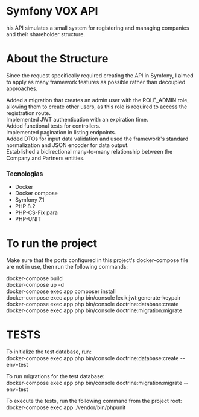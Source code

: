 # Symfony VOX API 

his API simulates a small system for registering and managing companies and their shareholder structure.

# About the Structure
Since the request specifically required creating the API in Symfony, I aimed to apply as many framework features as possible rather than decoupled approaches.

Added a migration that creates an admin user with the ROLE_ADMIN role, allowing them to create other users, as this role is required to access the registration route. <br>
Implemented JWT authentication with an expiration time. <br>
Added functional tests for controllers. <br>
Implemented pagination in listing endpoints. <br>
Added DTOs for input data validation and used the framework's standard normalization and JSON encoder for data output. <br>
Established a bidirectional many-to-many relationship between the Company and Partners entities. <br>

### Tecnologias


- Docker
- Docker compose
- Symfony 7.1
- PHP 8.2
- PHP-CS-Fix para
- PHP-UNIT

# To run the project
Make sure that the ports configured in this project's docker-compose file are not in use, then run the following commands:

docker-compose build <br>
docker-compose up -d <br>
docker-compose exec app composer install <br>
docker-compose exec app php bin/console lexik:jwt:generate-keypair <br>
docker-compose exec app php bin/console doctrine:database:create <br>
docker-compose exec app php bin/console doctrine:migration:migrate <br>


# TESTS

To initialize the test database, run: <br>
docker-compose exec app php bin/console doctrine:database:create --env=test <br>

To run migrations for the test database: <br>
docker-compose exec app php bin/console doctrine:migration:migrate --env=test <br>

To execute the tests, run the following command from the project root: <br>
docker-compose exec app ./vendor/bin/phpunit <br>
